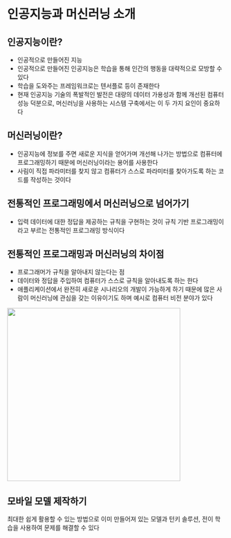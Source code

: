 # 인공지능과 머신러닝 소개

## 인공지능이란?
- 인공적으로 만들어진 지능
- 인공적으로 만들어진 인공지능은 학습을 통해 인간의 행동을 대략적으로 모방할 수 있다
- 학습을 도와주는 프레임워크로는 텐서플로 등이 존재한다
- 현재 인공지능 기술의 폭발적인 발전은 대량의 데이터 가용성과 함께 개선된 컴퓨터 성능 덕분으로, 머신러닝을 사용하는 시스템 구축에서는 이 두 가지 요인이 중요하다

## 머신러닝이란?
- 인공지능에 정보를 주면 새로운 지식을 얻어가며 개선해 나가는 방법으로 컴퓨터에 프로그래밍하기 때문에 머신러닝이라는 용어를 사용한다
- 사림이 직접 파라미터를 찾지 않고 컴퓨터가 스스로 파라미터를 찾아가도록 하는 코드를 작성하는 것이다

## 전통적인 프로그래밍에서 머신러닝으로 넘어가기
- 입력 데이터에 대한 정답을 제공하는 규칙을 구현하는 것이 규칙 기반 프로그래밍이라고 부르는 전통적인 프로그래밍 방식이다

## 전통적인 프로그래밍과 머신러닝의 차이점
- 프로그래머가 규칙을 알아내지 않는다는 점
- 데이터와 정답을 주입하여 컴퓨터가 스스로 규칙을 알아내도록 하는 한다
- 애플리케이션에서 완전히 새로운 시나리오의 개발이 가능하게 하기 때문에 많은 사람이 머신러닝에 관심을 갖는 이유이기도 하며 예시로 컴퓨터 비전 분야가 있다

<img width="400" src="https://user-images.githubusercontent.com/50200481/218492547-52d52f2c-2d29-4962-b642-8bf84de988ad.png">

## 모바일 모델 제작하기
최대한 쉽게 활용할 수 있는 방법으로 이미 만들어져 있는 모델과 턴키 솔루션, 전이 학습을 사용하여 문제를 해결할 수 있다
